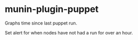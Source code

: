 # munin-plugin-puppet
Graphs time since last puppet run.

Set alert for when nodes have not had a run for over an hour.
